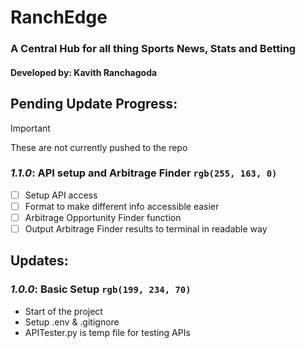 # RanchEdge

### A Central Hub for all thing Sports News, Stats and Betting
#### Developed by: Kavith Ranchagoda

## Pending Update Progress:
> [!IMPORTANT]
> These are not currently pushed to the repo
### **_1.1.0_**: API setup and Arbitrage Finder `rgb(255, 163, 0)`
- [ ] Setup API access
- [ ] Format to make different info accessible easier
- [ ] Arbitrage Opportunity Finder function
- [ ] Output Arbitrage Finder results to terminal in readable way

## Updates:
### **_1.0.0_**: Basic Setup `rgb(199, 234, 70)`
- Start of the project
- Setup .env & .gitignore
- APITester.py is temp file for testing APIs
